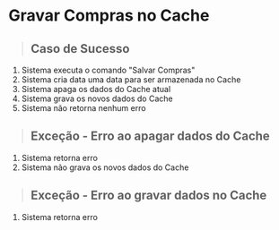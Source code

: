 # Gravar Compras no Cache

> ## Caso de Sucesso

1. Sistema executa o comando "Salvar Compras"
2. Sistema cria data uma data para ser armazenada no Cache
3. Sistema apaga os dados do Cache atual
4. Sistema grava os novos dados do Cache
5. Sistema não retorna nenhum erro

> ## Exceção - Erro ao apagar dados do Cache

1. Sistema retorna erro
2. Sistema não grava os novos dados do Cache

> ## Exceção - Erro ao gravar dados no Cache

1. Sistema retorna erro
